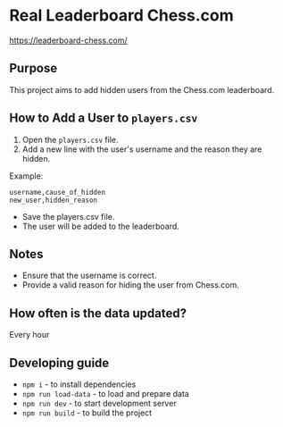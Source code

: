 # Real Leaderboard Chess.com
https://leaderboard-chess.com/

## Purpose
This project aims to add hidden users from the Chess.com leaderboard.

## How to Add a User to `players.csv`
1. Open the `players.csv` file.
2. Add a new line with the user's username and the reason they are hidden.

Example:
```csv
username,cause_of_hidden
new_user,hidden_reason
```

- Save the players.csv file.
- The user will be added to the leaderboard.

## Notes
- Ensure that the username is correct.
- Provide a valid reason for hiding the user from Chess.com.

## How often is the data updated?
Every hour

## Developing guide

- `npm i` - to install dependencies
- `npm run load-data` - to load and prepare data
- `npm run dev` - to start development server
- `npm run build` - to build the project
